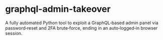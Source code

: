 # graphql-admin-takeover
A fully automated Python tool to exploit a GraphQL‑based admin panel via password‑reset and 2FA brute‑force, ending in an auto‑logged‑in browser session.
